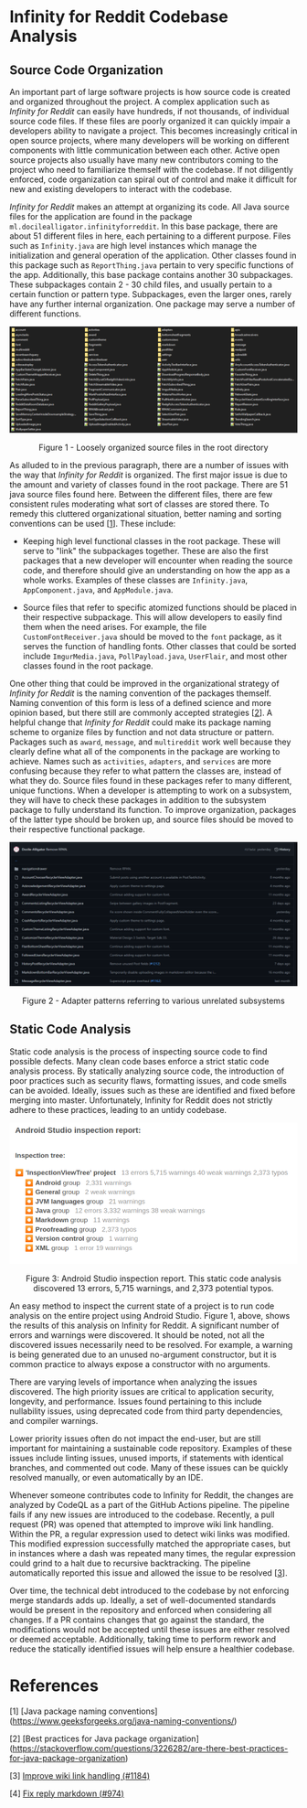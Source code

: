 # Infinity for Reddit Codebase Analysis

## Source Code Organization

An important part of large software projects is how source code is created and organized throughout the project. A complex application such as *Infinity for Reddit* can easily have hundreds, if not thousands, of individual source code files. If these files are poorly organized it can quickly impair a developers ability to navigate a project. This becomes increasingly critical in open source projects, where many developers will be working on different components with little communication between each other. Active open source projects also usually have many new contributors coming to the project who need to familiarize themself with the codebase. If not diligently enforced, code organization can spiral out of control and make it difficult for new and existing developers to interact with the codebase.

*Infinity for Reddit* makes an attempt at organizing its code. All Java source files for the application are found in the package `ml.docilealligator.infinityforreddit`. In this base package, there are about 51 different files in here, each pertaining to a different purpose. Files such as `Infinity.java` are high level instances which manage the initialization and general operation of the application. Other classes found in this package such as `ReportThing.java` pertain to very specific functions of the app. Additionally, this base package contains another 30 subpackages. These subpackages contain 2 - 30 child files, and usually pertain to a certain function or pattern type. Subpackages, even the larger ones, rarely have any further internal organization. One package may serve a number of different functions.

![Figure 1](./assets/root-directory.png)
<p align = "center">
Figure 1 - Loosely organized source files in the root directory
</p>

As alluded to in the previous paragraph, there are a number of issues with the way that *Infinity for Reddit* is organized. The first major issue is due to the amount and variety of classes found in the root package. There are 51 java source files found here. Between the different files, there are few consistent rules moderating what sort of classes are stored there. To remedy this cluttered organizational situation, better naming and sorting conventions can be used [[1](#references)]. These include:

- Keeping high level functional classes in the root package. These will serve to "link" the subpackages together. These are also the first packages that a new developer will encounter when reading the source code, and therefore should give an understanding on how the app as a whole works. Examples of these classes are `Infinity.java`, `AppComponent.java`, and `AppModule.java`.

- Source files that refer to specific atomized functions should be placed in their respective subpackage. This will allow developers to easily find them when the need arises. For example, the file `CustomFontReceiver.java` should be moved to the `font` package, as it serves the function of handling fonts. Other classes that could be sorted include `ImgurMedia.java`, `PollPayload.java`, `UserFlair`, and most other classes found in the root package.

One other thing that could be improved in the organizational strategy of *Infinity for Reddit* is the naming convention of the packages themself. Naming convention of this form is less of a defined science and more opinion based, but there still are commonly accepted strategies [[2](#references)]. A helpful change that *Infinity for Reddit* could make its package naming scheme to organize files by function and not data structure or pattern. Packages such as `award`, `message`, and `multireddit` work well because they clearly define what all of the components in the package are working to achieve. Names such as `activities`, `adapters`, and `services` are more confusing because they refer to what pattern the classes are, instead of what they do. Source files found in these packages refer to many different, unique functions. When a developer is attempting to work on a subsystem, they will have to check these packages in addition to the subsystem package to fully understand its function. To improve organization, packages of the latter type should be broken up, and source files should be moved to their respective functional package.

![Figure 2](./assets/adapters.png)
<p align = "center">
Figure 2 - Adapter patterns referring to various unrelated subsystems
</p>

## Static Code Analysis

Static code analysis is the process of inspecting source code to find possible defects. Many clean code bases enforce a strict static code analysis process. By statically analyzing source code, the introduction of poor practices such as security flaws, formatting issues, and code smells can be avoided. Ideally, issues such as these are identified and fixed before merging into master. Unfortunately, Infinity for Reddit does not strictly adhere to these practices, leading to an untidy codebase.

![Figure 3](./assets/android-studio-inspection-report.png)
<p align = "center">
Figure 3: Android Studio inspection report. This static code analysis discovered 13 errors, 5,715 warnings, and 2,373 potential typos.
</p>


An easy method to inspect the current state of a project is to run code analysis on the entire project using Android Studio. Figure 1, above, shows the results of this analysis on Infinity for Reddit. A significant number of errors and warnings were discovered. It should be noted, not all the discovered issues necessarily need to be resolved. For example, a warning is being generated due to an unused no-argument constructor, but it is common practice to always expose a constructor with no arguments.

There are varying levels of importance when analyzing the issues discovered. The high priority issues are critical to application security, longevity, and performance. Issues found pertaining to this include nullability issues, using deprecated code from third party dependencies, and compiler warnings.

Lower priority issues often do not impact the end-user, but are still important for maintaining a sustainable code repository. Examples of these issues include linting issues, unused imports, if statements with identical branches, and commented out code. Many of these issues can be quickly resolved manually, or even automatically by an IDE.

Whenever someone contributes code to Infinity for Reddit, the changes are analyzed by CodeQL as a part of the GitHub Actions pipeline. The pipeline fails if any new issues are introduced to the codebase. Recently, a pull request (PR) was opened that attempted to improve wiki link handling. Within the PR, a regular expression used to detect wiki links was modified. This modified expression successfully matched the appropriate cases, but in instances where a dash was repeated many times, the regular expression could grind to a halt due to recursive backtracking. The pipeline automatically reported this issue and allowed the issue to be resolved [[3](#references)].

Over time, the technical debt introduced to the codebase by not enforcing merge standards adds up. Ideally, a set of well-documented standards would be present in the repository and enforced when considering all changes. If a PR contains changes that go against the standard, the modifications would not be accepted until these issues are either resolved or deemed acceptable. Additionally, taking time to perform rework and reduce the statically identified issues will help ensure a healthier codebase.


# References

[1] [Java package naming conventions]
(https://www.geeksforgeeks.org/java-naming-conventions/)

[2] [Best practices for Java package organization]
(https://stackoverflow.com/questions/3226282/are-there-best-practices-for-java-package-organization)

[3] [Improve wiki link handling (#1184)](https://github.com/Docile-Alligator/Infinity-For-Reddit/pull/1184)

[4] [Fix reply markdown (#974)](https://github.com/Docile-Alligator/Infinity-For-Reddit/actions/runs/3095391479/jobs/5009749979)